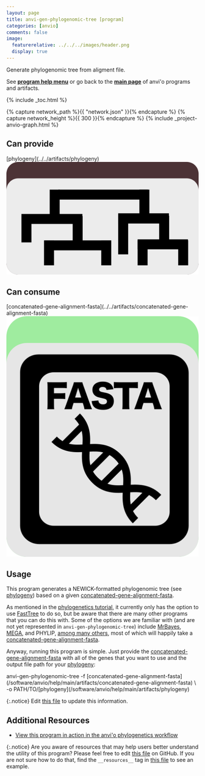 ```yaml
---
layout: page
title: anvi-gen-phylogenomic-tree [program]
categories: [anvio]
comments: false
image:
  featurerelative: ../../../images/header.png
  display: true
---
```


Generate phylogenomic tree from aligment file.

See **[program help menu](../../../../vignette#anvi-gen-phylogenomic-tree)** or go back to the **[main page](../../)** of anvi'o programs and artifacts.


{% include _toc.html %}
<div id="svg" class="subnetwork"></div>
{% capture network_path %}{{ "network.json" }}{% endcapture %}
{% capture network_height %}{{ 300 }}{% endcapture %}
{% include _project-anvio-graph.html %}


## Can provide

<p style="text-align: left" markdown="1"><span class="artifact-p">[phylogeny](../../artifacts/phylogeny) <img src="../../images/icons/NEWICK.png" class="artifact-icon-mini" /></span></p>

## Can consume

<p style="text-align: left" markdown="1"><span class="artifact-r">[concatenated-gene-alignment-fasta](../../artifacts/concatenated-gene-alignment-fasta) <img src="../../images/icons/FASTA.png" class="artifact-icon-mini" /></span></p>

## Usage


This program generates a NEWICK-formatted phylogenomic tree (see <span class="artifact-n">[phylogeny](/software/anvio/help/main/artifacts/phylogeny)</span>) based on a given <span class="artifact-n">[concatenated-gene-alignment-fasta](/software/anvio/help/main/artifacts/concatenated-gene-alignment-fasta)</span>. 

As mentioned in the [phylogenetics tutorial](http://merenlab.org/2017/06/07/phylogenomics/), it currently only has the option to use [FastTree](http://microbesonline.org/fasttree/) to do so, but be aware that there are many other programs that you can do this with. Some of the options we are familiar with (and are not yet represented in `anvi-gen-phylogenomic-tree`) include [MrBayes](http://mrbayes.sourceforge.net/), [MEGA](http://www.megasoftware.net/), and PHYLIP, [among many others](http://evolution.genetics.washington.edu/phylip/software.html#methods), most of which will happily take a <span class="artifact-n">[concatenated-gene-alignment-fasta](/software/anvio/help/main/artifacts/concatenated-gene-alignment-fasta)</span>. 

Anyway, running this program is simple. Just provide the <span class="artifact-n">[concatenated-gene-alignment-fasta](/software/anvio/help/main/artifacts/concatenated-gene-alignment-fasta)</span> with all of the genes that you want to use and the output file path for your <span class="artifact-n">[phylogeny](/software/anvio/help/main/artifacts/phylogeny)</span>:

<div class="codeblock" markdown="1">
anvi&#45;gen&#45;phylogenomic&#45;tree &#45;f <span class="artifact&#45;n">[concatenated&#45;gene&#45;alignment&#45;fasta](/software/anvio/help/main/artifacts/concatenated&#45;gene&#45;alignment&#45;fasta)</span> \
                           &#45;o PATH/TO/<span class="artifact&#45;n">[phylogeny](/software/anvio/help/main/artifacts/phylogeny)</span>
</div>


{:.notice}
Edit [this file](https://github.com/merenlab/anvio/tree/master/anvio/docs/programs/anvi-gen-phylogenomic-tree.md) to update this information.


## Additional Resources


* [View this program in action in the anvi&#x27;o phylogenetics workflow](http://merenlab.org/2017/06/07/phylogenomics/)


{:.notice}
Are you aware of resources that may help users better understand the utility of this program? Please feel free to edit [this file](https://github.com/merenlab/anvio/tree/master/bin/anvi-gen-phylogenomic-tree) on GitHub. If you are not sure how to do that, find the `__resources__` tag in [this file](https://github.com/merenlab/anvio/blob/master/bin/anvi-interactive) to see an example.
